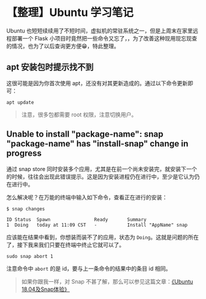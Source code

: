 # 【整理】Ubuntu 学习笔记

Ubuntu 也短短续续用了不短时间，虚拟机的常驻系统之一，但是上周末在家里远程部署一个 Flask 小项目时竟然把一些命令又忘了，，为了改善这种现用现忘现查的情况，也为了以后查询更方便😁，特此整理。

## apt 安装包时提示找不到

这很可能是因为你首次使用 apt，还没有对其更新造成的。通过以下命令更新即可：

```shell
apt update
```

> 注意，很多包都需要 root 权限，注意切换用户。


## Unable to install "package-name": snap "package-name" has "install-snap" change in progress
通过 snap store 同时安装多个应用，尤其是在前一个尚未安装完，就安装下一个的时候，往往会出现此错误提示。这是因为安装进程仍在进行中，至少是它认为仍在进行中。

怎么解决呢？在万能的终端中输入如下命令，查看正在进行的安装：

```shell
$ snap changes

ID Status  Spawn                Ready       Summary
1  Doing   today at 11:09 CST   -           Install "AppName" snap
```

应该能在结果中看到，你想装而装不了的应用，状态为 `Doing`。这就是问题的所在了，接下我来我们只要在终端中终止它就可以了。

```shell
sudo snap abort 1
```

注意命令中 `abort` 的是 id，要与上一条命令的结果中的条目 id 相同。

> 如果你跟我一样，对 Snap 不甚了解，那么可以参见这篇文章：[《Ubuntu 18.04及Snap体验》](https://www.linuxidc.com/Linux/2018-06/152993.htm)
